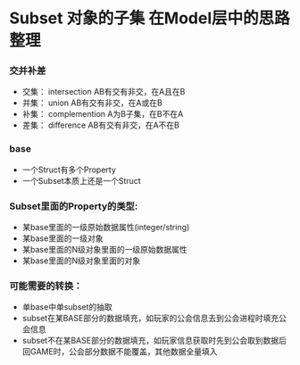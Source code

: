 # Subset 对象的子集 在Model层中的思路整理

### 交并补差
* 交集： intersection   AB有交有非交，在A且在B
* 并集： union          AB有交有非交，在A或在B
* 补集： complemention  A为B子集，在B不在A
* 差集： difference     AB有交有非交，在A不在B

### base
* 一个Struct有多个Property
* 一个Subset本质上还是一个Struct

### Subset里面的Property的类型:
* 某base里面的一级原始数据属性(integer/string)
* 某base里面的一级对象
* 某base里面的N级对象里面的一级原始数据属性
* 某base里面的N级对象里面的对象

### 可能需要的转换：
* 单base中单subset的抽取
* subset在某BASE部分的数据填充，如玩家的公会信息去到公会进程时填充公会信息
* subset不在某BASE部分的数据填充，如玩家信息获取时先到公会取到数据后回GAME时，公会部分数据不能覆盖，其他数据全量填入

